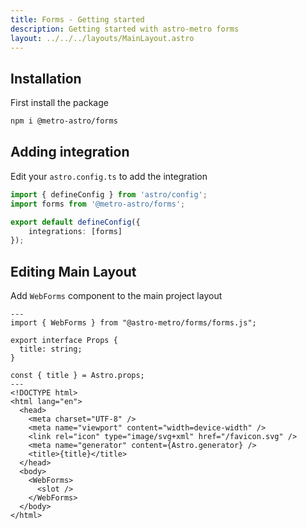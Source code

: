 ```yaml
---
title: Forms - Getting started
description: Getting started with astro-metro forms
layout: ../../../layouts/MainLayout.astro
---
```


## Installation

First install the package
```bash
npm i @metro-astro/forms
```

## Adding integration

Edit your `astro.config.ts` to add the integration
```ts
import { defineConfig } from 'astro/config';
import forms from '@metro-astro/forms';

export default defineConfig({
    integrations: [forms]
});
```

## Editing Main Layout

Add `WebForms` component to the main project layout

```astro
---
import { WebForms } from "@astro-metro/forms/forms.js";

export interface Props {
  title: string;
}

const { title } = Astro.props;
---
<!DOCTYPE html>
<html lang="en">
  <head>
    <meta charset="UTF-8" />
    <meta name="viewport" content="width=device-width" />
    <link rel="icon" type="image/svg+xml" href="/favicon.svg" />
    <meta name="generator" content={Astro.generator} />
    <title>{title}</title>
  </head>
  <body>
    <WebForms>
      <slot />
    </WebForms>
  </body>
</html>
```